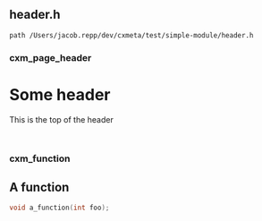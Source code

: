 ## header.h

    path /Users/jacob.repp/dev/cxmeta/test/simple-module/header.h

### cxm_page_header


 # Some header



 This is the top of the header


~~~c



~~~

### cxm_function


 ## A function


~~~c
void a_function(int foo);
~~~

